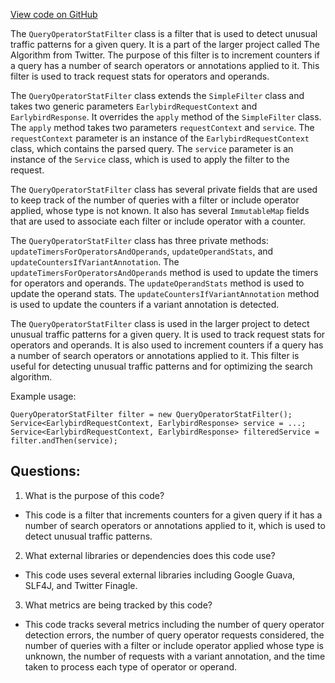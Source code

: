 [View code on GitHub](https://github.com/misbahsy/the-algorithm/src/java/com/twitter/search/earlybird_root/filters/QueryOperatorStatFilter.java)

The `QueryOperatorStatFilter` class is a filter that is used to detect unusual traffic patterns for a given query. It is a part of the larger project called The Algorithm from Twitter. The purpose of this filter is to increment counters if a query has a number of search operators or annotations applied to it. This filter is used to track request stats for operators and operands. 

The `QueryOperatorStatFilter` class extends the `SimpleFilter` class and takes two generic parameters `EarlybirdRequestContext` and `EarlybirdResponse`. It overrides the `apply` method of the `SimpleFilter` class. The `apply` method takes two parameters `requestContext` and `service`. The `requestContext` parameter is an instance of the `EarlybirdRequestContext` class, which contains the parsed query. The `service` parameter is an instance of the `Service` class, which is used to apply the filter to the request. 

The `QueryOperatorStatFilter` class has several private fields that are used to keep track of the number of queries with a filter or include operator applied, whose type is not known. It also has several `ImmutableMap` fields that are used to associate each filter or include operator with a counter. 

The `QueryOperatorStatFilter` class has three private methods: `updateTimersForOperatorsAndOperands`, `updateOperandStats`, and `updateCountersIfVariantAnnotation`. The `updateTimersForOperatorsAndOperands` method is used to update the timers for operators and operands. The `updateOperandStats` method is used to update the operand stats. The `updateCountersIfVariantAnnotation` method is used to update the counters if a variant annotation is detected. 

The `QueryOperatorStatFilter` class is used in the larger project to detect unusual traffic patterns for a given query. It is used to track request stats for operators and operands. It is also used to increment counters if a query has a number of search operators or annotations applied to it. This filter is useful for detecting unusual traffic patterns and for optimizing the search algorithm. 

Example usage:

```
QueryOperatorStatFilter filter = new QueryOperatorStatFilter();
Service<EarlybirdRequestContext, EarlybirdResponse> service = ...;
Service<EarlybirdRequestContext, EarlybirdResponse> filteredService = filter.andThen(service);
```
## Questions: 
 1. What is the purpose of this code?
- This code is a filter that increments counters for a given query if it has a number of search operators or annotations applied to it, which is used to detect unusual traffic patterns.

2. What external libraries or dependencies does this code use?
- This code uses several external libraries including Google Guava, SLF4J, and Twitter Finagle.

3. What metrics are being tracked by this code?
- This code tracks several metrics including the number of query operator detection errors, the number of query operator requests considered, the number of queries with a filter or include operator applied whose type is unknown, the number of requests with a variant annotation, and the time taken to process each type of operator or operand.